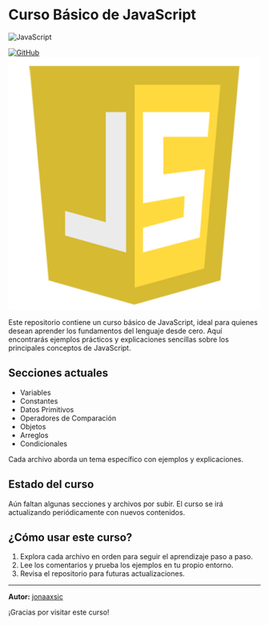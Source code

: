 # Curso Básico de JavaScript

![JavaScript](https://img.shields.io/badge/javascript-%23323330.svg?style=for-the-badge&logo=javascript&logoColor=%23F7DF1E)


 [![GitHub](https://img.shields.io/badge/GitHub-jonaaxsic-black?logo=github)](https://github.com/jonaaxsic)  
![JavaScript Logo](img/javascript.png)

Este repositorio contiene un curso básico de JavaScript, ideal para quienes desean aprender los fundamentos del lenguaje desde cero. Aquí encontrarás ejemplos prácticos y explicaciones sencillas sobre los principales conceptos de JavaScript.

## Secciones actuales

- Variables
- Constantes
- Datos Primitivos
- Operadores de Comparación
- Objetos
- Arreglos
- Condicionales

Cada archivo aborda un tema específico con ejemplos y explicaciones.

## Estado del curso

Aún faltan algunas secciones y archivos por subir. El curso se irá actualizando periódicamente con nuevos contenidos.

## ¿Cómo usar este curso?

1. Explora cada archivo en orden para seguir el aprendizaje paso a paso.
2. Lee los comentarios y prueba los ejemplos en tu propio entorno.
3. Revisa el repositorio para futuras actualizaciones.

---

**Autor:** [jonaaxsic](https://github.com/jonaaxsic)

¡Gracias por visitar este curso!
